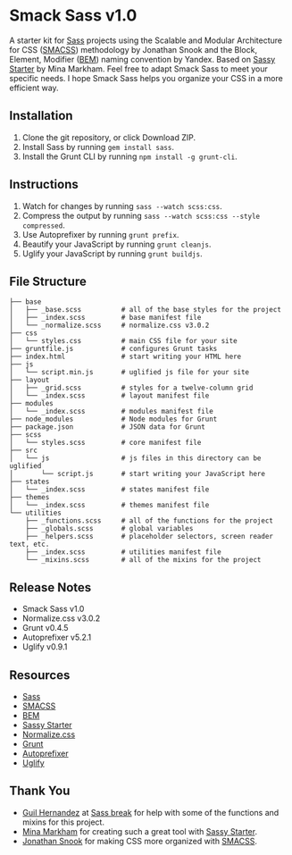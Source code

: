 # Smack Sass v1.0
A starter kit for [Sass](http://sass-lang.com) projects using the Scalable and Modular Architecture for CSS ([SMACSS](https://smacss.com/)) methodology by Jonathan Snook and the Block, Element, Modifier ([BEM](https://en.bem.info/method/definitions)) naming convention by Yandex. Based on [Sassy Starter](https://github.com/minamarkham/sassy-starter) by Mina Markham. Feel free to adapt Smack Sass to meet your specific needs. I hope Smack Sass helps you organize your CSS in a more efficient way.

## Installation
1. Clone the git repository, or click Download ZIP.
2. Install Sass by running ```gem install sass```.
3. Install the Grunt CLI by running ```npm install -g grunt-cli```.

## Instructions
1. Watch for changes by running ```sass --watch scss:css```.
2. Compress the output by running ```sass --watch scss:css --style compressed```.
3. Use Autoprefixer by running ```grunt prefix```.
4. Beautify your JavaScript by running ```grunt cleanjs```.
5. Uglify your JavaScript by running ```grunt buildjs```.

## File Structure
```
├── base
│   ├── _base.scss          # all of the base styles for the project
│   ├── _index.scss         # base manifest file
│   └── _normalize.scss     # normalize.css v3.0.2
├── css
│   └── styles.css          # main CSS file for your site
├── gruntfile.js            # configures Grunt tasks
├── index.html              # start writing your HTML here
├── js
│   └── script.min.js       # uglified js file for your site
├── layout
│   ├── _grid.scss          # styles for a twelve-column grid
│   └── _index.scss         # layout manifest file
├── modules
│   └── _index.scss         # modules manifest file
├── node_modules            # Node modules for Grunt
├── package.json            # JSON data for Grunt
├── scss
│   └── styles.scss         # core manifest file
├── src
│   └── js                  # js files in this directory can be uglified
│       └── script.js       # start writing your JavaScript here
├── states
│   └── _index.scss         # states manifest file
├── themes
│   └── _index.scss         # themes manifest file
└── utilities
    ├── _functions.scss     # all of the functions for the project
    ├── _globals.scss       # global variables
    ├── _helpers.scss       # placeholder selectors, screen reader text, etc.
    ├── _index.scss         # utilities manifest file
    └── _mixins.scss        # all of the mixins for the project
```
## Release Notes
* Smack Sass v1.0
* Normalize.css v3.0.2
* Grunt v0.4.5
* Autoprefixer v5.2.1
* Uglify v0.9.1

## Resources
* [Sass](http://sass-lang.com/)
* [SMACSS](https://smacss.com/)
* [BEM](https://en.bem.info/method/definitions)
* [Sassy Starter](https://github.com/minamarkham/sassy-starter)
* [Normalize.css](http://necolas.github.io/normalize.css/)
* [Grunt](http://gruntjs.com/)
* [Autoprefixer](https://github.com/postcss/autoprefixer)
* [Uglify](https://github.com/gruntjs/grunt-contrib-uglify)

## Thank You
* [Guil Hernandez](https://twitter.com/guilh) at [Sass break](http://sassbreak.com/about/) for help with some of the functions and mixins for this project.
* [Mina Markham](https://twitter.com/MinaMarkham) for creating such a great tool with [Sassy Starter](https://github.com/minamarkham/sassy-starter).
* [Jonathan Snook](https://twitter.com/snookca) for making CSS more organized with [SMACSS](https://smacss.com/).
